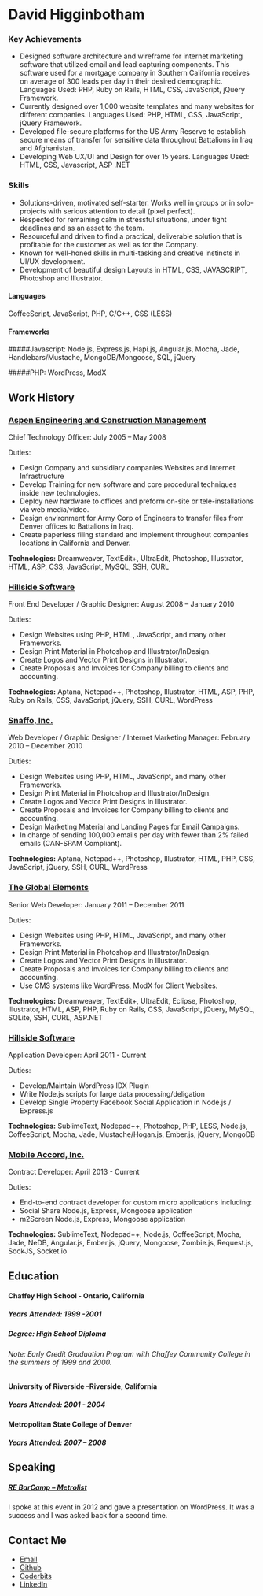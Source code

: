 # David Higginbotham

### Key Achievements

- Designed software architecture and wireframe for internet marketing software that utilized email and lead capturing components. This software used for a mortgage company in Southern California receives on average of 300 leads per day in their desired demographic. Languages Used: PHP, Ruby on Rails, HTML, CSS, JavaScript, jQuery Framework.
- Currently designed over 1,000 website templates and many websites for different companies.  Languages Used: PHP, HTML, CSS, JavaScript, jQuery Framework.
- Developed file-secure platforms for the US Army Reserve to establish secure means of transfer for sensitive data throughout Battalions in Iraq and Afghanistan.
- Developing Web UX/UI and Design for over 15 years. Languages Used: HTML, CSS, Javascript, ASP .NET

### Skills

- Solutions-driven, motivated self-starter. Works well in groups or in solo-projects with serious attention to detail (pixel perfect).
- Respected for remaining calm in stressful situations, under tight deadlines and as an asset to the team.  
- Resourceful and driven to find a practical, deliverable solution that is profitable for the customer as well as for the Company.  
- Known for well-honed skills in multi-tasking and creative instincts in UI/UX development. 
- Development of beautiful design Layouts in HTML, CSS, JAVASCRIPT, Photoshop and Illustrator.

#### Languages
CoffeeScript, JavaScript, PHP, C/C++, CSS (LESS)

#### Frameworks

#####Javascript: 
Node.js, Express.js, Hapi.js, Angular.js, Mocha, Jade, Handlebars/Mustache, MongoDB/Mongoose, SQL, jQuery

#####PHP: 
WordPress, ModX

## Work History

### [Aspen Engineering and Construction Management](http://www.aspenengineering.com/)
Chief Technology Officer:  July 2005 – May 2008

  Duties:

  - Design Company and subsidiary companies Websites and Internet Infrastructure
  - Develop Training for new software and core procedural techniques inside new technologies. 
  - Deploy new hardware to offices and preform on-site or tele-installations via web media/video.
  - Design environment for Army Corp of Engineers to transfer files from Denver offices to Battalions in Iraq.
  - Create paperless filing standard and implement throughout companies locations in California and Denver.

**Technologies:** Dreamweaver, TextEdit+, UltraEdit, Photoshop, Illustrator, HTML, ASP, CSS, JavaScript, MySQL, SSH, CURL

### [Hillside Software](http://hillsidesoftware.com/)
Front End Developer / Graphic Designer:  August 2008 – January 2010

  Duties:

  - Design Websites using PHP, HTML, JavaScript, and many other Frameworks.
  - Design Print Material in Photoshop and Illustrator/InDesign.
  - Create Logos and Vector Print Designs in Illustrator.
  - Create Proposals and Invoices for Company billing to clients and accounting.

**Technologies:** Aptana, Notepad++, Photoshop, Illustrator, HTML, ASP, PHP, Ruby on Rails, CSS, JavaScript, jQuery, SSH, CURL, WordPress

### [Snaffo, Inc.](#)
Web Developer / Graphic Designer / Internet Marketing Manager:  February 2010 – December 2010

  Duties:

  - Design Websites using PHP, HTML, JavaScript, and many other Frameworks.
  - Design Print Material in Photoshop and Illustrator/InDesign.
  - Create Logos and Vector Print Designs in Illustrator.
  - Create Proposals and Invoices for Company billing to clients and accounting.
  - Design Marketing Material and Landing Pages for Email Campaigns.
  - In charge of sending 100,000 emails per day with fewer than 2% failed emails (CAN-SPAM Compliant).

**Technologies:** Aptana, Notepad++, Photoshop, Illustrator, HTML, PHP, CSS, JavaScript, jQuery, SSH, CURL, WordPress
 

### [The Global Elements](http://theglobalelements.com/)
Senior Web Developer:  January 2011 – December 2011

  Duties:

  - Design Websites using PHP, HTML, JavaScript, and many other Frameworks.
  - Design Print Material in Photoshop and Illustrator/InDesign.
  - Create Logos and Vector Print Designs in Illustrator.
  - Create Proposals and Invoices for Company billing to clients and accounting.
  - Use CMS systems like WordPress, ModX for Client Websites.

**Technologies:** Dreamweaver, TextEdit+, UltraEdit, Eclipse, Photoshop, Illustrator, HTML, ASP, PHP, Ruby on Rails, CSS, JavaScript, jQuery, MySQL, SQLite, SSH, CURL, ASP.NET

### [Hillside Software](http://hillsidesoftware.com/)
Application Developer:  April 2011 - Current

  Duties:

  - Develop/Maintain WordPress IDX Plugin
  - Write Node.js scripts for large data processing/deligation
  - Develop Single Property Facebook Social Application in Node.js / Express.js

**Technologies:** SublimeText, Nodepad++, Photoshop, PHP, LESS, Node.js, CoffeeScript, Mocha, Jade, Mustache/Hogan.js, Ember.js, jQuery, MongoDB

### [Mobile Accord, Inc.](https://mgive.com/)
Contract Developer:  April 2013 - Current

  Duties:

  - End-to-end contract developer for custom micro applications including:
  - Social Share Node.js, Express, Mongoose application
  - m2Screen Node.js, Express, Mongoose application

**Technologies:** SublimeText, Nodepad++, Node.js, CoffeeScript, Mocha, Jade, NeDB, Angular.js, Ember.js, jQuery, Mongoose, Zombie.js, Request.js, SockJS, Socket.io

## Education

#### Chaffey High School - Ontario, California
##### Years Attended: 1999 -2001
##### Degree: High School Diploma
###### Note: Early Credit Graduation Program with Chaffey Community College in the summers of 1999 and 2000.

#### University of Riverside –Riverside, California
##### Years Attended: 2001 - 2004

#### Metropolitan State College of Denver
##### Years Attended: 2007 – 2008

## Speaking

##### [RE BarCamp  –  Metrolist](http://www.metrolist.com/mymls_popup.asp?page=news&article=1209_re_barcamp)
I spoke at this event in 2012 and gave a presentation on WordPress. It was a success and I was asked back for a second time. 

## Contact Me

- [Email](davehigginbotham@gmail.com)
- [Github](https://github.com/dhigginbotham)
- [Coderbits](https://coderbits.com/dhz)
- [LinkedIn](http://www.linkedin.com/in/dahigginbotham/)
